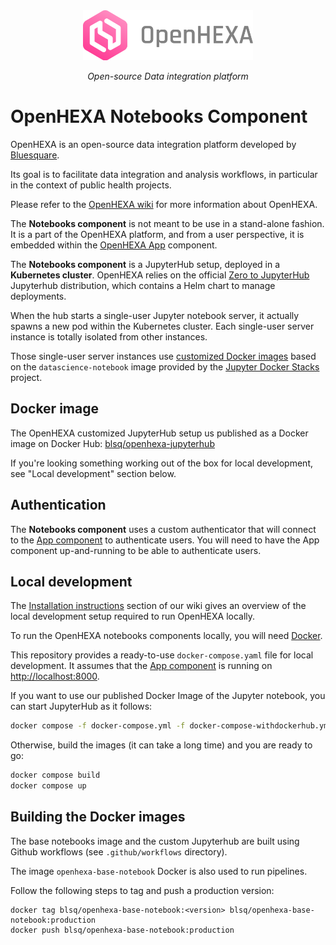 <div align="center">
   <img alt="OpenHEXA Logo" src="https://raw.githubusercontent.com/BLSQ/openhexa-app/main/hexa/static/img/logo/logo_with_text_grey.svg" height="80">
</div>
<p align="center">
    <em>Open-source Data integration platform</em>
</p>

OpenHEXA Notebooks Component
============================

OpenHEXA is an open-source data integration platform developed by [Bluesquare](https://bluesquarehub.com).

Its goal is to facilitate data integration and analysis workflows, in particular in the context of public health
projects.

Please refer to the [OpenHEXA wiki](https://github.com/BLSQ/openhexa/wiki/Home) for more information about OpenHEXA.

The **Notebooks component** is not meant to be use in a stand-alone fashion. It is a part of the OpenHEXA platform, and
from a user perspective, it is embedded within the [OpenHEXA App](https://github.com/BLSQ/openhexa-app) component.

The **Notebooks component** is a JupyterHub setup, deployed in a **Kubernetes cluster**. OpenHEXA relies on the official
[Zero to JupyterHub](https://zero-to-jupyterhub.readthedocs.io/) Jupyterhub distribution, which contains a Helm chart
to manage deployments.

When the hub starts a single-user Jupyter notebook server, it actually spawns a new pod within the Kubernetes cluster.
Each single-user server instance is totally isolated from other instances.

Those single-user server instances use [customized Docker images](https://github.com/BLSQ/openhexa-docker-images)
based on the `datascience-notebook` image provided by the
[Jupyter Docker Stacks](https://github.com/jupyter/docker-stacks) project.

Docker image
------------

The OpenHEXA customized JupyterHub setup us published as a Docker image on Docker Hub:
[blsq/openhexa-jupyterhub](https://hub.docker.com/r/blsq/openhexa-base-notebook)

If you're looking something working out of the box for local development, see "Local development" section below.

Authentication
--------------

The **Notebooks component** uses a custom authenticator that will connect to the 
[App component](https://github.com/blsq/openhexa-app) to authenticate users. You will need to have the App
component up-and-running to be able to authenticate users.

Local development
-----------------

The [Installation instructions](https://github.com/BLSQ/openhexa/wiki/Installation-instructions#development-installation)
section of our wiki gives an overview of the local development setup required to run OpenHEXA locally.

To run the OpenHEXA notebooks components locally, you will need [Docker](https://www.docker.com/).

This repository provides a ready-to-use `docker-compose.yaml` file for local development. It assumes that the 
[App component](https://github.com/blsq/openhexa-app) is running on [http://localhost:8000](http://localhost:8000).

If you want to use our published Docker Image of the Jupyter notebook, you can
start JupyterHub as it follows:

```bash
docker compose -f docker-compose.yml -f docker-compose-withdockerhub.yml up
```

Otherwise, build the images (it can take a long time) and you are ready to go:

```bash
docker compose build
docker compose up
```

Building the Docker images
--------------------------

The base notebooks image and the custom Jupyterhub are built using Github workflows (see `.github/workflows` directory).

The image `openhexa-base-notebook` Docker is also used to run pipelines.

Follow the following steps to tag and push a production version:

```shell
docker tag blsq/openhexa-base-notebook:<version> blsq/openhexa-base-notebook:production
docker push blsq/openhexa-base-notebook:production
```
